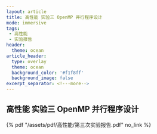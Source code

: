 ```yaml
---
layout: article
title: 高性能 实验三 OpenMP 并行程序设计
mode: immersive
tags:
 - 高性能
 - 实验报告
header:
  theme: ocean
article_header:
  type: overlay
  theme: ocean
  background_color: '#f1f8ff'
  background_image: false
excerpt_separator: <!---more-->
---
```


## 高性能 实验三 OpenMP 并行程序设计

<!---more-->
 {% pdf "/assets/pdf/高性能/第三次实验报告.pdf" no_link %}